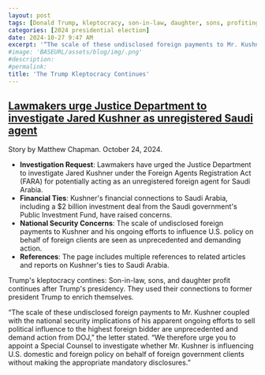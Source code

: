 ```yaml
---
layout: post
tags: [Donald Trump, kleptocracy, son-in-law, daughter, sons, profiting from daddy]
categories: [2024 presidential election]
date: 2024-10-27 9:47 AM
excerpt: '“The scale of these undisclosed foreign payments to Mr. Kushner coupled with the national security implications of his apparent ongoing efforts to sell political influence to the highest foreign bidder are unprecedented and demand action from DOJ. We therefore urge you to appoint a Special Counsel to investigate whether Mr. Kushner is influencing U.S. domestic and foreign policy on behalf of foreign government clients without making the appropriate mandatory disclosures.” – letter to DOJ requesting an investigation.'
#image: 'BASEURL/assets/blog/img/.png'
#description:
#permalink:
title: 'The Trump Kleptocracy Continues'
---
```



## [Lawmakers urge Justice Department to investigate Jared Kushner as unregistered Saudi agent](https://www.rawstory.com/jared-kushner-saudi-arabia-2669476829/)

Story by Matthew Chapman. October 24, 2024.

- **Investigation Request**: Lawmakers have urged the Justice Department to investigate Jared Kushner under the Foreign Agents Registration Act (FARA) for potentially acting as an unregistered foreign agent for Saudi Arabia.
- **Financial Ties**: Kushner's financial connections to Saudi Arabia, including a $2 billion investment deal from the Saudi government's Public Investment Fund, have raised concerns.
- **National Security Concerns**: The scale of undisclosed foreign payments to Kushner and his ongoing efforts to influence U.S. policy on behalf of foreign clients are seen as unprecedented and demanding action.
- **References**: The page includes multiple references to related articles and reports on Kushner's ties to Saudi Arabia.

Trump's kleptocracy contines: Son-in-law, sons, and daughter profit continues after Trump's presidency. They used their connections to former president Trump to enrich themselves. 

“The scale of these undisclosed foreign payments to Mr. Kushner coupled with the national security implications of his apparent ongoing efforts to sell political influence to the highest foreign bidder are unprecedented and demand action from DOJ,” the letter stated. “We therefore urge you to appoint a Special Counsel to investigate whether Mr. Kushner is influencing U.S. domestic and foreign policy on behalf of foreign government clients without making the appropriate mandatory disclosures.”